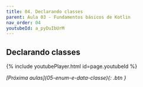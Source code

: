 ```yaml
---
title: 04. Declarando classes
parent: Aula 03 - Fundamentos básicos de Kotlin
nav_order: 04
youtubeId: a_pyDuIbUrM
---
```


## Declarando classes

{% include youtubePlayer.html id=page.youtubeId %}

<span class="fs-3 float-right">
<i class="fas fa-download">[Próxima aulas](05-enum-e-data-classe){: .btn }</i>
</span>
